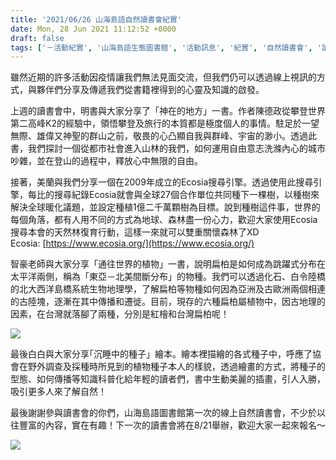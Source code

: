 ```yaml
---
title: '2021/06/26 山海島語自然讀書會紀實'
date: Mon, 28 Jun 2021 11:12:52 +0000
draft: false
tags: ['－活動紀實', '山海島語生態圖書館', '活動訊息', '紀實', '自然讀書會', '讀書會']
---
```


雖然近期的許多活動因疫情讓我們無法見面交流，但我們仍可以透過線上視訊的方式，與夥伴們分享及傳遞我們從書籍裡得到的心靈及知識的啟發。

上週的讀書會中，明書與大家分享了「神在的地方」一書。作者陳德政從攀登世界第二高峰K2的經驗中，領悟攀登及旅行的本質都是極度個人的事情。駐足於一望無際、雄偉又神聖的群山之前，敬畏的心凸顯自我與群峰、宇宙的渺小。透過此書，我們探討一個從都市社會進入山林的我們，如何運用自由意志洗滌內心的城市吵雜，並在登山的過程中，釋放心中無限的自由。

接著，美蘭與我們分享一個在2009年成立的Ecosia搜尋引擎。透過使用此搜尋引擎，每比的搜尋紀錄Ecosia就會與全球27個合作單位共同種下一棵樹，以種樹來解決全球暖化議題，並設定種植1億二千萬顆樹為目標。說到種樹這件事，世界的每個角落，都有人用不同的方式為地球、森林盡一份心力，歡迎大家使用Ecosia搜尋本會的天然林復育行動，這樣一來就可以雙重關懷森林了XD  
Ecosia: [https://www.ecosia.org/](https://www.ecosia.org/)

智豪老師與大家分享「通往世界的植物」一書，說明扁柏是如何成為跳躍式分布在太平洋兩側，稱為「東亞－北美間斷分布」的物種。我們可以透過化石、白令陸橋的北大西洋島橋系統生物地理學，了解扁柏等物種如何因為亞洲及古歐洲兩個相連的古陸塊，逐漸在其中傳播和遷徙。目前，現存的六種扁柏屬植物中，因古地理的因素，在台灣就落腳了兩種，分別是紅檜和台灣扁柏呢！

![](https://www.reforestation.tw/wp-content/uploads/2021/06/zxczcz.png)

最後白白與大家分享｢沉睡中的種子」繪本。繪本裡描繪的各式種子中，呼應了協會在野外調查及採種時所見到的植物種子本人的樣貌，透過繪畫的方式，將種子的型態、如何傳播等知識科普化給年輕的讀者們，書中生動美麗的插畫，引人入勝，吸引更多人來了解自然！

最後謝謝參與讀書會的你們，山海島語圖書館第一次的線上自然讀書會，不少於以往豐富的內容，實在有趣！下一次的讀書會將在8/21舉辦，歡迎大家一起來報名～

![](https://www.reforestation.tw/wp-content/uploads/2021/06/dsvsv.png)
